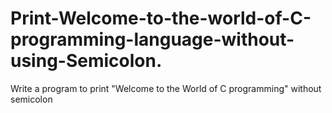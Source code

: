 # Print-Welcome-to-the-world-of-C-programming-language-without-using-Semicolon.
Write a program to print "Welcome to the World of C programming"  without semicolon
